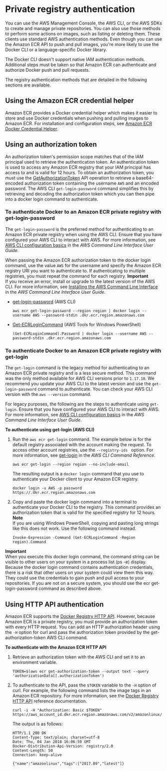 # Private registry authentication<a name="registry_auth"></a>

You can use the AWS Management Console, the AWS CLI, or the AWS SDKs to create and manage private repositories\. You can also use those methods to perform some actions on images, such as listing or deleting them\. These clients use standard AWS authentication methods\. Even though you can use the Amazon ECR API to push and pull images, you're more likely to use the Docker CLI or a language\-specific Docker library\.

The Docker CLI doesn't support native IAM authentication methods\. Additional steps must be taken so that Amazon ECR can authenticate and authorize Docker push and pull requests\.

The registry authentication methods that are detailed in the following sections are available\.

## Using the Amazon ECR credential helper<a name="registry-auth-credential-helper"></a>

Amazon ECR provides a Docker credential helper which makes it easier to store and use Docker credentials when pushing and pulling images to Amazon ECR\. For installation and configuration steps, see [Amazon ECR Docker Credential Helper](https://github.com/awslabs/amazon-ecr-credential-helper)\.

## Using an authorization token<a name="registry-auth-token"></a>

An authorization token's permission scope matches that of the IAM principal used to retrieve the authentication token\. An authentication token is used to access any Amazon ECR registry that your IAM principal has access to and is valid for 12 hours\. To obtain an authorization token, you must use the [GetAuthorizationToken](https://docs.aws.amazon.com/AmazonECR/latest/APIReference/API_GetAuthorizationToken.html) API operation to retrieve a base64\-encoded authorization token containing the username `AWS` and an encoded password\. The AWS CLI `get-login-password` command simplifies this by retrieving and decoding the authorization token which you can then pipe into a docker login command to authenticate\.

### To authenticate Docker to an Amazon ECR private registry with get\-login\-password<a name="get-login-password"></a>

The `get-login-password` is the preferred method for authenticating to an Amazon ECR private registry when using the AWS CLI\. Ensure that you have configured your AWS CLI to interact with AWS\. For more information, see [AWS CLI configuration basics](https://docs.aws.amazon.com/cli/latest/userguide/cli-configure-quickstart.html) in the *AWS Command Line Interface User Guide*\.

When passing the Amazon ECR authorization token to the docker login command, use the value `AWS` for the username and specify the Amazon ECR registry URI you want to authenticate to\. If authenticating to multiple registries, you must repeat the command for each registry\.
**Important**  
If you receive an error, install or upgrade to the latest version of the AWS CLI\. For more information, see [Installing the AWS Command Line Interface](https://docs.aws.amazon.com/cli/latest/userguide/install-cliv2.html) in the *AWS Command Line Interface User Guide*\.
+ [get\-login\-password](https://docs.aws.amazon.com/cli/latest/reference/ecr/get-login-password.html) \(AWS CLI\)

  ```
  aws ecr get-login-password --region region | docker login --username AWS --password-stdin .dkr.ecr.region.amazonaws.com
  ```
+ [Get\-ECRLoginCommand](https://docs.aws.amazon.com/powershell/latest/reference/items/Get-ECRLoginCommand.html) \(AWS Tools for Windows PowerShell\)

  ```
  (Get-ECRLoginCommand).Password | docker login --username AWS --password-stdin .dkr.ecr.region.amazonaws.com
  ```

### To authenticate Docker to an Amazon ECR private registry with get\-login<a name="get-login"></a>

The `get-login` command is the legacy method for authenticating to an Amazon ECR private registry and is a less secure method\. This command was the only method available for AWS CLI versions prior to `1.17.10`\. We recommend you update your AWS CLI to the latest version and use the `get-login-password` command to authenticate\. You can check your AWS CLI version with the `aws --version` command\.

For legacy purposes, the following are the steps to authenticate using `get-login`\. Ensure that you have configured your AWS CLI to interact with AWS\. For more information, see [AWS CLI configuration basics](https://docs.aws.amazon.com/cli/latest/userguide/cli-configure-quickstart.html) in the *AWS Command Line Interface User Guide*\.

**To authenticate using get\-login \(AWS CLI\)**

1. Run the `aws ecr get-login` command\. The example below is for the default registry associated with the account making the request\. To access other account registries, use the `--registry-ids ` option\. For more information, see [get\-login](https://docs.aws.amazon.com/cli/latest/reference/ecr/get-login.html) in the *AWS CLI Command Reference*\.

   ```
   aws ecr get-login --region region --no-include-email
   ```

   The resulting output is a `docker login` command that you use to authenticate your Docker client to your Amazon ECR registry\.

   ```
   docker login -u AWS -p password https://.dkr.ecr.region.amazonaws.com
   ```

1. Copy and paste the docker login command into a terminal to authenticate your Docker CLI to the registry\. This command provides an authorization token that is valid for the specified registry for 12 hours\.
**Note**  
If you are using Windows PowerShell, copying and pasting long strings like this does not work\. Use the following command instead\.  

   ```
   Invoke-Expression -Command (Get-ECRLoginCommand -Region region).Command
   ```
**Important**  
When you execute this docker login command, the command string can be visible to other users on your system in a process list \(ps \-e\) display\. Because the docker login command contains authentication credentials, there is a risk that other users on your system could view them this way\. They could use the credentials to gain push and pull access to your repositories\. If you are not on a secure system, you should use the ecr get\-login\-password command as described above\.

## Using HTTP API authentication<a name="registry_auth_http"></a>

Amazon ECR supports the [Docker Registry HTTP API](https://docs.docker.com/registry/spec/api/)\. However, because Amazon ECR is a private registry, you must provide an authorization token with every HTTP request\. You can add an HTTP authorization header using the `-H` option for curl and pass the authorization token provided by the get\-authorization\-token AWS CLI command\.

**To authenticate with the Amazon ECR HTTP API**

1. Retrieve an authorization token with the AWS CLI and set it to an environment variable\.

   ```
   TOKEN=$(aws ecr get-authorization-token --output text --query 'authorizationData[].authorizationToken')
   ```

1. To authenticate to the API, pass the `$TOKEN` variable to the `-H` option of curl\. For example, the following command lists the image tags in an Amazon ECR repository\. For more information, see the [Docker Registry HTTP API](https://docs.docker.com/registry/spec/api/) reference documentation\.

   ```
   curl -i -H "Authorization: Basic $TOKEN" https://aws_account_id.dkr.ecr.region.amazonaws.com/v2/amazonlinux/tags/list
   ```

   The output is as follows:

   ```
   HTTP/1.1 200 OK
   Content-Type: text/plain; charset=utf-8
   Date: Thu, 04 Jan 2018 16:06:59 GMT
   Docker-Distribution-Api-Version: registry/2.0
   Content-Length: 50
   Connection: keep-alive
   
   {"name":"amazonlinux","tags":["2017.09","latest"]}
   ```